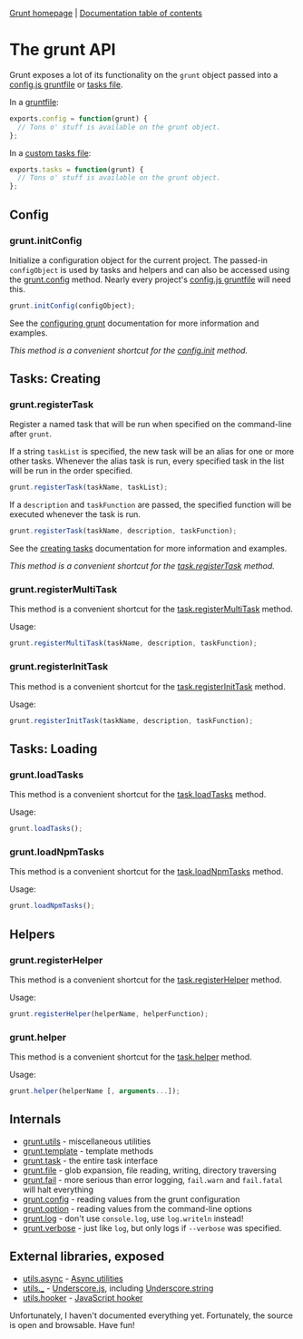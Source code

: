 [Grunt homepage](https://github.com/cowboy/grunt) | [Documentation table of contents](toc.md)

# The grunt API

Grunt exposes a lot of its functionality on the `grunt` object passed into a [config.js gruntfile](configuring.md) or [tasks file](tasks_creating.md).

In a [gruntfile](configuring.md):

```javascript
exports.config = function(grunt) {
  // Tons o' stuff is available on the grunt object.
};
```

In a [custom tasks file](tasks_creating.md):

```javascript
exports.tasks = function(grunt) {
  // Tons o' stuff is available on the grunt object.
};
```

## Config

### grunt.initConfig
Initialize a configuration object for the current project. The passed-in `configObject` is used by tasks and helpers and can also be accessed using the [grunt.config](api_config.md) method. Nearly every project's [config.js gruntfile](configuring.md) will need this.

```javascript
grunt.initConfig(configObject);
```

See the [configuring grunt](configuring.md) documentation for more information and examples.

_This method is a convenient shortcut for the [config.init](api_config.md) method._


## Tasks: Creating

### grunt.registerTask
Register a named task that will be run when specified on the command-line after `grunt`.

If a string `taskList` is specified, the new task will be an alias for one or more other tasks. Whenever the alias task is run, every specified task in the list will be run in the order specified.

```javascript
grunt.registerTask(taskName, taskList);
```

If a `description` and `taskFunction` are passed, the specified function will be executed whenever the task is run.

```javascript
grunt.registerTask(taskName, description, taskFunction);
```

See the [creating tasks](tasks_creating.md) documentation for more information and examples.

_This method is a convenient shortcut for the [task.registerTask](api_task.md) method._


### grunt.registerMultiTask
This method is a convenient shortcut for the [task.registerMultiTask](api_task.md) method.

Usage:

```javascript
grunt.registerMultiTask(taskName, description, taskFunction);
```

### grunt.registerInitTask
This method is a convenient shortcut for the [task.registerInitTask](api_task.md) method.

Usage:

```javascript
grunt.registerInitTask(taskName, description, taskFunction);
```

## Tasks: Loading

### grunt.loadTasks
This method is a convenient shortcut for the [task.loadTasks](api_task.md) method.

Usage:

```javascript
grunt.loadTasks();
```

### grunt.loadNpmTasks
This method is a convenient shortcut for the [task.loadNpmTasks](api_task.md) method.

Usage:

```javascript
grunt.loadNpmTasks();
```

## Helpers

### grunt.registerHelper
This method is a convenient shortcut for the [task.registerHelper](api_task.md) method.

Usage:

```javascript
grunt.registerHelper(helperName, helperFunction);
```

### grunt.helper
This method is a convenient shortcut for the [task.helper](api_task.md) method.

Usage:

```javascript
grunt.helper(helperName [, arguments...]);
```

## Internals

* [grunt.utils](api_utils.md) - miscellaneous utilities
* [grunt.template](api_template.md) - template methods
* [grunt.task](api_task.md) - the entire task interface
* [grunt.file](api_file.md) - glob expansion, file reading, writing, directory traversing
* [grunt.fail](api_fail.md) - more serious than error logging, `fail.warn` and `fail.fatal` will halt everything
* [grunt.config](api_config.md) - reading values from the grunt configuration
* [grunt.option](api_option.md) - reading values from the command-line options
* [grunt.log](api_log.md) - don't use `console.log`, use `log.writeln` instead!
* [grunt.verbose](api_verbose.md) - just like `log`, but only logs if `--verbose` was specified.

## External libraries, exposed

* [utils.async](api_utils.md) - [Async utilities](https://github.com/caolan/async)
* [utils._](api_utils.md) - [Underscore.js](http://underscorejs.org/), including [Underscore.string](https://github.com/epeli/underscore.string)
* [utils.hooker](api_utils.md) - [JavaScript hooker](https://github.com/cowboy/javascript-hooker)

Unfortunately, I haven't documented everything yet. Fortunately, the source is open and browsable. Have fun!
